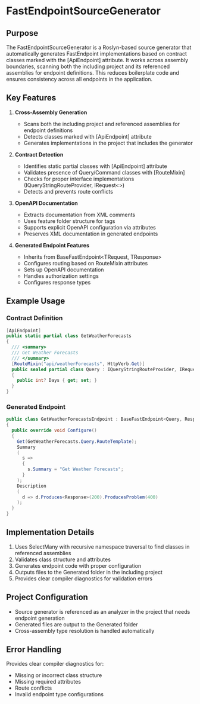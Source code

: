 # FastEndpointSourceGenerator

## Purpose
The FastEndpointSourceGenerator is a Roslyn-based source generator that automatically generates FastEndpoint implementations based on contract classes marked with the [ApiEndpoint] attribute. It works across assembly boundaries, scanning both the including project and its referenced assemblies for endpoint definitions. This reduces boilerplate code and ensures consistency across all endpoints in the application.

## Key Features
1. **Cross-Assembly Generation**
   - Scans both the including project and referenced assemblies for endpoint definitions
   - Detects classes marked with [ApiEndpoint] attribute
   - Generates implementations in the project that includes the generator

2. **Contract Detection**
   - Identifies static partial classes with [ApiEndpoint] attribute
   - Validates presence of Query/Command classes with [RouteMixin]
   - Checks for proper interface implementations (IQueryStringRouteProvider, IRequest<>)
   - Detects and prevents route conflicts

3. **OpenAPI Documentation**
   - Extracts documentation from XML comments
   - Uses feature folder structure for tags
   - Supports explicit OpenAPI configuration via attributes
   - Preserves XML documentation in generated endpoints

4. **Generated Endpoint Features**
   - Inherits from BaseFastEndpoint<TRequest, TResponse>
   - Configures routing based on RouteMixin attributes
   - Sets up OpenAPI documentation
   - Handles authorization settings
   - Configures response types

## Example Usage

### Contract Definition
```csharp
[ApiEndpoint]
public static partial class GetWeatherForecasts
{
  /// <summary>
  /// Get Weather Forecasts
  /// </summary>
  [RouteMixin("api/weatherForecasts", HttpVerb.Get)]
  public sealed partial class Query : IQueryStringRouteProvider, IRequest<OneOf<Response, SharedProblemDetails>>
  {
    public int? Days { get; set; }
  }
}
```

### Generated Endpoint
```csharp
public class GetWeatherForecastsEndpoint : BaseFastEndpoint<Query, Response>
{
  public override void Configure()
  {
    Get(GetWeatherForecasts.Query.RouteTemplate);
    Summary
    (
      s =>
      {
        s.Summary = "Get Weather Forecasts";
      }
    );
    Description
    (
      d => d.Produces<Response>(200).ProducesProblem(400)
    );
  }
}
```

## Implementation Details
1. Uses SelectMany with recursive namespace traversal to find classes in referenced assemblies
2. Validates class structure and attributes
3. Generates endpoint code with proper configuration
4. Outputs files to the Generated folder in the including project
5. Provides clear compiler diagnostics for validation errors

## Project Configuration
- Source generator is referenced as an analyzer in the project that needs endpoint generation
- Generated files are output to the Generated folder
- Cross-assembly type resolution is handled automatically

## Error Handling
Provides clear compiler diagnostics for:
- Missing or incorrect class structure
- Missing required attributes
- Route conflicts
- Invalid endpoint type configurations
